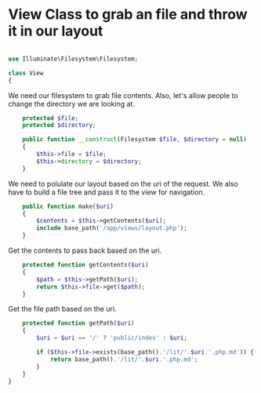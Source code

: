 # View Class to grab an file and throw it in our layout

```php

use Illuminate\Filesystem\Filesystem;

class View
{
```

We need our filesystem to grab file contents.
Also, let's allow people to change the directory we are looking at.

```php
	protected $file;
	protected $directory;

	public function __construct(Filesystem $file, $directory = null)
	{
		$this->file = $file;
		$this->directory = $directory;
	}
```

We need to polulate our layout based on the uri of the request.
We also have to build a file tree and pass it to the view for navigation.

```php
	public function make($uri)
	{
		$contents = $this->getContents($uri);
		include base_path('/app/views/layout.php');
	}
```

Get the contents to pass back based on the uri.

```php
	protected function getContents($uri)
	{
		$path = $this->getPath($uri);
		return $this->file->get($path);
	}
```

Get the file path based on the uri.

```php
	protected function getPath($uri)
	{
		$uri = $uri == '/' ? 'public/index' : $uri;

		if ($this->file->exists(base_path().'/lit/'.$uri.'.php.md')) {
			return base_path().'/lit/'.$uri.'.php.md';
		}
	}
}
```
